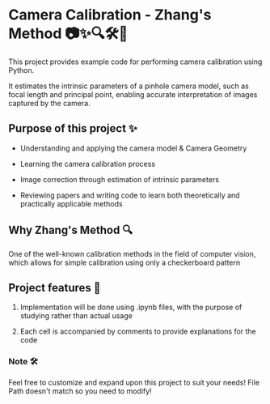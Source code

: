 # Camera Calibration - Zhang's Method 📷✨🔍🛠️📐

This project provides example code for performing camera calibration using Python. 

It estimates the intrinsic parameters of a pinhole camera model, such as focal length and principal point, enabling accurate interpretation of images captured by the camera.

## Purpose of this project ✨
- Understanding and applying the camera model & Camera Geometry
  
- Learning the camera calibration process 

- Image correction through estimation of intrinsic parameters

- Reviewing papers and writing code to learn both theoretically and practically applicable methods

## Why Zhang's Method 🔍
One of the well-known calibration methods in the field of computer vision, which allows for simple calibration using only a checkerboard pattern

## Project features 📝

1. Implementation will be done using .ipynb files, with the purpose of studying rather than actual usage

2. Each cell is accompanied by comments to provide explanations for the code

### Note 🛠️
Feel free to customize and expand upon this project to suit your needs!
File Path doesn't match so you need to modify!





